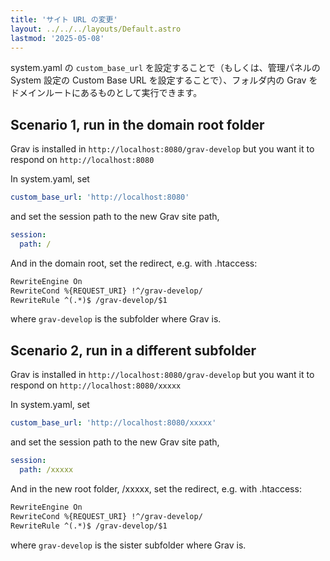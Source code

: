 ```yaml
---
title: 'サイト URL の変更'
layout: ../../../layouts/Default.astro
lastmod: '2025-05-08'
---
```

system.yaml の `custom_base_url` を設定することで（もしくは、管理パネルの System 設定の Custom Base URL を設定することで）、フォルダ内の Grav をドメインルートにあるものとして実行できます。

## Scenario 1, run in the domain root folder

Grav is installed in `http://localhost:8080/grav-develop` but you want it to respond on `http://localhost:8080`

In system.yaml, set

```yaml
custom_base_url: 'http://localhost:8080'
```

and set the session path to the new Grav site path,

```yaml
session:
  path: /
```

And in the domain root, set the redirect, e.g. with .htaccess:

```txt
RewriteEngine On
RewriteCond %{REQUEST_URI} !^/grav-develop/
RewriteRule ^(.*)$ /grav-develop/$1
```

where `grav-develop` is the subfolder where Grav is.

## Scenario 2, run in a different subfolder

Grav is installed in `http://localhost:8080/grav-develop` but you want it to respond on `http://localhost:8080/xxxxx`

In system.yaml, set

```yaml
custom_base_url: 'http://localhost:8080/xxxxx'
```

and set the session path to the new Grav site path,

```yaml
session:
  path: /xxxxx
```

And in the new root folder, /xxxxx, set the redirect, e.g. with .htaccess:

```txt
RewriteEngine On
RewriteCond %{REQUEST_URI} !^/grav-develop/
RewriteRule ^(.*)$ /grav-develop/$1
```

where `grav-develop` is the sister subfolder where Grav is.

